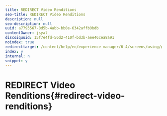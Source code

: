 ```yaml
---
title: REDIRECT Video Renditions
seo-title: REDIRECT Video Renditions
description: null
seo-description: null
uuid: a7793567-8d5b-4abb-bb0e-6342affb9bdb
contentOwner: jsyal
discoiquuid: 15f7e4fd-56d2-410f-bd3b-aee46cea8a91
noindex: true
redirecttarget: /content/help/en/experience-manager/6-4/screens/using/generating-renditions
index: y
internal: n
snippet: y
---
```


# REDIRECT Video Renditions{#redirect-video-renditions}


